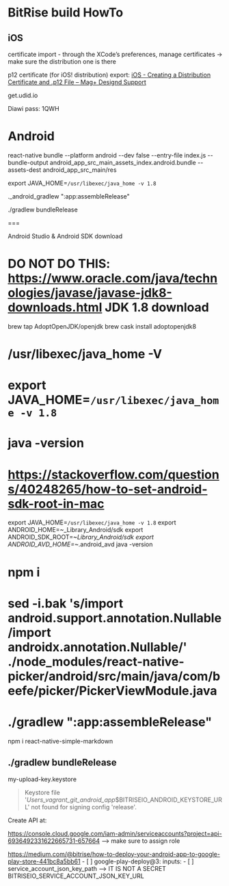 # BitRise build HowTo

## iOS

certificate import - through the XCode’s preferences, manage certificates -> make sure the distribution one is there

p12 certificate (for iOS! distribution) export: [iOS - Creating a Distribution Certificate and .p12 File – Mag+ Designd Support](https://support.magplus.com/hc/en-us/articles/203808748-iOS-Creating-a-Distribution-Certificate-and-p12-File)


get.udid.io

Diawi pass: 1QWH

# Android

react-native bundle --platform android --dev false --entry-file index.js --bundle-output android_app_src_main_assets_index.android.bundle --assets-dest android_app_src_main/res

export JAVA_HOME=`/usr/libexec/java_home -v 1.8`

._android_gradlew ":app:assembleRelease"

./gradlew bundleRelease 

===

Android Studio & Android SDK download


# DO NOT DO THIS: https://www.oracle.com/java/technologies/javase/javase-jdk8-downloads.html JDK 1.8 download

brew tap AdoptOpenJDK/openjdk
brew cask install adoptopenjdk8

# /usr/libexec/java_home -V
# export JAVA_HOME=`/usr/libexec/java_home -v 1.8`
# java -version

# https://stackoverflow.com/questions/40248265/how-to-set-android-sdk-root-in-mac

export JAVA_HOME=`/usr/libexec/java_home -v 1.8`
export ANDROID_HOME=~_Library_Android/sdk
export ANDROID_SDK_ROOT=~_Library_Android/sdk
export ANDROID_AVD_HOME=~_.android_avd
java -version


# npm i
# sed -i.bak 's/import android.support.annotation.Nullable/import androidx.annotation.Nullable/' ./node_modules/react-native-picker/android/src/main/java/com/beefe/picker/PickerViewModule.java
# ./gradlew ":app:assembleRelease"


npm i react-native-simple-markdown

## ./gradlew bundleRelease

my-upload-key.keystore
> Keystore file '_Users_vagrant_git_android_app_$BITRISEIO_ANDROID_KEYSTORE_URL' not found for signing config 'release'.  


Create API at:

https://console.cloud.google.com/iam-admin/serviceaccounts?project=api-6936492331622665731-657664 --> make sure to assign role

https://medium.com/@bitrise/how-to-deploy-your-android-app-to-google-play-store-441bc8a5bb61
		- [ ] google-play-deploy@3:
        inputs:
				- [ ] service_account_json_key_path --> IT IS NOT A SECRET
BITRISEIO_SERVICE_ACCOUNT_JSON_KEY_URL